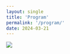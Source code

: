 ```yaml
---
layout: single
title: 'Program'
permalink: '/program/'
date: 2024-03-21
---
```


<map name="GraffleExport">
	<area shape=rect coords="632,140,804,188" href="/pvis2024/program/papers/#apr-26-fri-1015-1115visualization-technique-graph-and-time-series-visualization">
	<area shape=rect coords="632,188,804,236" href="/pvis2024/program/papers/#apr-26-fri-1115-1215aivis-and-visual-analytics-application">
	<area shape=rect coords="440,80,612,180" href="/pvis2024/program/papers/#apr-25-thu-0900-1105graph-and-network">
	<area shape=rect coords="440,192,612,240" href="https://pacificvis.github.io/pvis2024/program/posters/#april-25th-thursday-1120-1220-posters--storytelling-2">
	<area shape=rect coords="440,288,612,396" href="/pvis2024/program/papers/#apr-25-thu-1320-1535representation-and-framework">
	<area shape=rect coords="440,408,612,504" href="/pvis2024/program/papers/#apr-25-thu-1550-1750application-and-interpretation">
	<area shape=rect coords="248,176,420,248" href="/pvis2024/program/posters/#april-24th-wednesday-1100-1230-fast-forward-posters--storytelling-1">
	<area shape=rect coords="248,296,420,396" href="/pvis2024/program/papers/#apr-24-wed-1330-1535ai-and-visual-analytics">
	<area shape=rect coords="248,416,420,508" href="/pvis2024/program/papers/#apr-24-wed-1600-1755scientific-and-geographic-visualization">
	<area shape=rect coords="248,512,420,560" href="/pvis2024/attend/events/#visit-to-kemco-april-24-wed">
	<area shape=rect coords="440,560,612,680" href="/pvis2024/attend/events/#banquet-april-25-thu">
	<area shape=rect coords="248,80,420,152" href="/pvis2024/program/keynote/#huamin_qu">
	<area shape=rect coords="56,168,228,224" href="/pvis2024/program/jkc7/">
	<area shape=rect coords="56,320,228,392" href="/pvis2024/program/workshop/#1400-1530-workshop-session-i-ai4vis">
	<area shape=rect coords="56,416,228,488" href="/pvis2024/program/workshop/#1600-1730-workshop-session-ii-vis4ai">
	<area shape=rect coords="56,536,228,632" href="/pvis2024/attend/events/#welcome-reception-april-23-tue">
	<area shape=rect coords="56,80,228,152" href="/pvis2024/program/jkc7/">
	<area shape=rect coords="632,80,804,128" href="/pvis2024/program/keynote/#bongshin_lee">
</map>
<img border=0 src="/pvis2024/assets/images/program/pvis2024.png" usemap="#GraffleExport">
